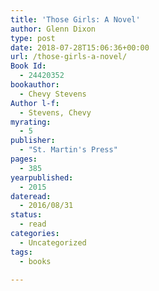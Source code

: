 ```yaml
---
title: 'Those Girls: A Novel'
author: Glenn Dixon
type: post
date: 2018-07-28T15:06:36+00:00
url: /those-girls-a-novel/
Book Id:
  - 24420352
bookauthor:
  - Chevy Stevens
Author l-f:
  - Stevens, Chevy
myrating:
  - 5
publisher:
  - "St. Martin's Press"
pages:
  - 385
yearpublished:
  - 2015
dateread:
  - 2016/08/31
status:
  - read
categories:
  - Uncategorized
tags:
  - books

---
```


